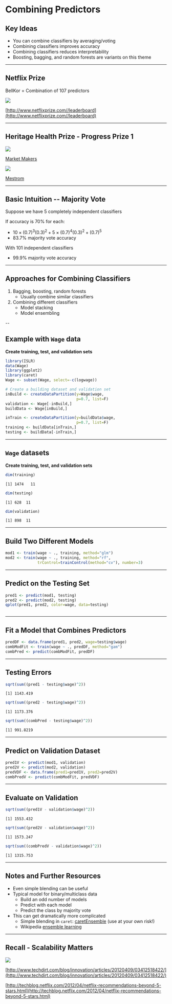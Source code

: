 # Combining Predictors



## Key Ideas

- You can combine classifiers by averaging/voting
- Combining classifiers improves accuracy
- Combining classifiers reduces interpretability
- Boosting, bagging, and random forests are variants on this theme

---

## Netflix Prize

BellKor = Combination of 107 predictors

![](netflix1.JPG)

[http://www.netflixprize.com//leaderboard](http://www.netflixprize.com//leaderboard)

---

## Heritage Health Prize - Progress Prize 1

![](progress1.JPG)

[Market Makers](https://kaggle2.blob.core.windows.net/wiki-files/327/e4cd1d25-eca9-49ca-9593-b254a773fe03/Market%20Makers%20-%20Milestone%201%20Description%20V2%201.pdf)

![](progress2.JPG)

[Mestrom](https://kaggle2.blob.core.windows.net/wiki-files/327/09ccf652-8c1c-4a3d-b979-ce2369c985e4/Willem%20Mestrom%20-%20Milestone%201%20Description%20V2%202.pdf)

---

## Basic Intuition -- Majority Vote

Suppose we have 5 completely independent classifiers

If accuracy is 70% for each:

- $10 \times (0.7)^3(0.3)^2 + 5 \times (0.7)^4(0.3)^2 + (0.7)^5$
- 83.7% majority vote accuracy

With 101 independent classifiers

- 99.9% majority vote accuracy

---

## Approaches for Combining Classifiers

1. Bagging, boosting, random forests
    - Usually combine similar classifiers
2. Combining different classifiers
    - Model stacking
    - Model ensembling

--

## Example with `Wage` data

**Create training, test, and validation sets**


```r
library(ISLR)
data(Wage)
library(ggplot2)
library(caret)
Wage <- subset(Wage, select=-c(logwage))

# Create a building dataset and validation set
inBuild <- createDataPartition(y=Wage$wage,
                               p=0.7, list=F)
validation <- Wage[-inBuild,]
buildData <- Wage[inBuild,]

inTrain <- createDataPartition(y=buildData$wage,
                               p=0.7, list=F)
training <- buildData[inTrain,]
testing <- buildData[-inTrain,]
```

---

## `Wage` datasets

**Create training, test, and validation sets**


```r
dim(training)
```

```
[1] 1474   11
```

```r
dim(testing)
```

```
[1] 628  11
```

```r
dim(validation)
```

```
[1] 898  11
```

---

## Build Two Different Models


```r
mod1 <- train(wage ~ ., training, method="glm")
mod2 <- train(wage ~ ., training, method="rf",
              trControl=trainControl(method="cv"), number=3)
```

---

## Predict on the Testing Set


```r
pred1 <- predict(mod1, testing)
pred2 <- predict(mod2, testing)
qplot(pred1, pred2, color=wage, data=testing)
```

<div class="rimage center"><img src="fig/predict1-1.png" title="" alt="" class="plot" /></div>

---

## Fit a Model that Combines Predictors


```r
predDF <- data.frame(pred1, pred2, wage=testing$wage)
combModFit <- train(wage ~ ., predDF, method="gam")
combPred <- predict(combModFit, predDF)
```

---

## Testing Errors


```r
sqrt(sum((pred1 - testing$wage)^2))
```

```
[1] 1143.419
```

```r
sqrt(sum((pred2 - testing$wage)^2))
```

```
[1] 1173.376
```

```r
sqrt(sum((combPred - testing$wage)^2))
```

```
[1] 991.8219
```

---

## Predict on Validation Dataset


```r
pred1V <- predict(mod1, validation)
pred2V <- predict(mod2, validation)
predVDF <- data.frame(pred1=pred1V, pred2=pred2V)
combPredV <- predict(combModFit, predVDF)
```

---

## Evaluate on Validation


```r
sqrt(sum((pred1V - validation$wage)^2))
```

```
[1] 1553.432
```

```r
sqrt(sum((pred2V - validation$wage)^2))
```

```
[1] 1573.247
```

```r
sqrt(sum((combPredV - validation$wage)^2))
```

```
[1] 1315.753
```

---

## Notes and Further Resources

- Even simple blending can be useful
- Typical model for binary/multiclass data
    - Build an odd number of models
    - Predict with each model
    - Predict the class by majority vote
- This can get dramatically more complicated
    - Simple blending in `caret`: [caretEnsemble](https://github.com/zachmayer/caretEnsemble) (use at your own risk!)
    - Wikipedia [ensemble learning](https://en.wikipedia.org/wiki/Ensemble_learning)
    
---

## Recall - Scalability Matters

![](netflix2.JPG)

[http://www.techdirt.com/blog/innovation/articles/20120409/03412518422/](http://www.techdirt.com/blog/innovation/articles/20120409/03412518422/)

[http://techblog.netflix.com/2012/04/netflix-recommendations-beyond-5-stars.html](http://techblog.netflix.com/2012/04/netflix-recommendations-beyond-5-stars.html)
